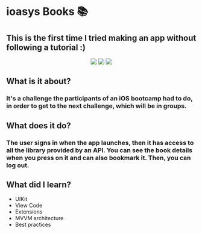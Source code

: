 # ioasys Books 📚
## This is the first time I tried making an app without following a tutorial :)

<p align="center">
  <img src="https://media.giphy.com/media/DL6XaQ0qHesU2rqv62/giphy.gif">
  <img src="https://media.giphy.com/media/WMFTSTOrngijdCp0r7/giphy.gif">
  <img src="https://media.giphy.com/media/h2d2g41POgoGIq6Cfs/giphy.gif"
</p>

## What is it about?
### It's a challenge the participants of an iOS bootcamp had to do, in order to get to the next challenge, which will be in groups.

## What does it do?
### The user signs in when the app launches, then it has access to all the library provided by an API. You can see the book details when you press on it and can also bookmark it. Then, you can log out.

## What did I learn?

- UIKit
- View Code 
- Extensions
- MVVM architecture
- Best practices
